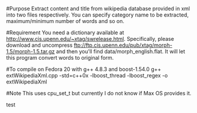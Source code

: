 #Purpose
Extract content and title from wikipedia database provided in xml into two files respectively.
You can specify category name to be extracted, maximum/minimum number of words and so on.

#Requirement
You need a dictionary available at http://www.cis.upenn.edu/~xtag/swrelease.html.
Specifically, please download and uncompress ftp://ftp.cis.upenn.edu/pub/xtag/morph-1.5/morph-1.5.tar.gz and then you'll find data/morph_english.flat.
It will let this program convert words to original form.

#To compile on Fedora 20 with g++ 4.8.3 and boost-1.54.0
g++ extWikipediaXml.cpp -std=c++0x -lboost_thread -lboost_regex -o extWikipediaXml

#Note
This uses cpu_set_t but currently I do not know if Max OS provides it.

test
